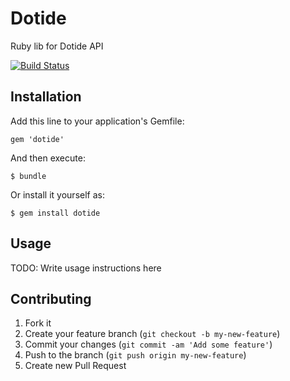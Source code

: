 # Dotide

Ruby lib for Dotide API

[![Build Status](https://travis-ci.org/dotide/dotide.rb.png?branch=master)](https://travis-ci.org/dotide/dotide.rb)

## Installation

Add this line to your application's Gemfile:

    gem 'dotide'

And then execute:

    $ bundle

Or install it yourself as:

    $ gem install dotide

## Usage

TODO: Write usage instructions here

## Contributing

1. Fork it
2. Create your feature branch (`git checkout -b my-new-feature`)
3. Commit your changes (`git commit -am 'Add some feature'`)
4. Push to the branch (`git push origin my-new-feature`)
5. Create new Pull Request
